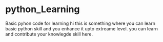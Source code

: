 # python_Learning
Basic pyhon code for learning 
hi this is something where you can learn basic python skill and you enhance it upto extreame level.
you can learn and contribute your knowlegde skill here.
